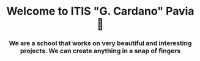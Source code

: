 <h1 align="center">Welcome to ITIS &#34;G. Cardano&#34; Pavia 👋</h1>
<p>
</p>
<h3 align="center">We are a school that works on very beautiful and interesting projects. We can create anything in a snap of fingers</h3>



